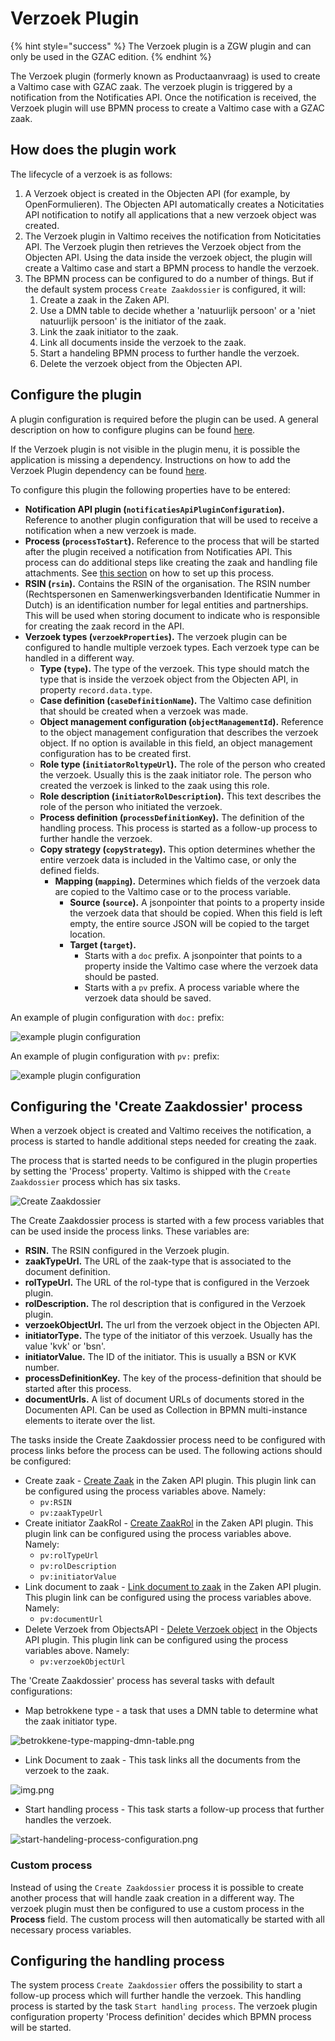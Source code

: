 # Verzoek Plugin

{% hint style="success" %}
The Verzoek plugin is a ZGW plugin and can only be used in the GZAC edition.
{% endhint %}

The Verzoek plugin (formerly known as Productaanvraag) is used to create a Valtimo case with GZAC zaak. The verzoek plugin is triggered by a notification from the Notificaties API. Once the notification is received, the Verzoek plugin will use BPMN process to create a Valtimo case with a GZAC zaak.

## How does the plugin work

The lifecycle of a verzoek is as follows:

1. A Verzoek object is created in the Objecten API (for example, by OpenFormulieren). The Objecten API automatically creates a Noticitaties API notification to notify all applications that a new verzoek object was created.
2. The Verzoek plugin in Valtimo receives the notification from Noticitaties API. The Verzoek plugin then retrieves the Verzoek object from the Objecten API. Using the data inside the verzoek object, the plugin will create a Valtimo case and start a BPMN process to handle the verzoek.
3. The BPMN process can be configured to do a number of things. But if the default system process `Create Zaakdossier` is configured, it will:
   1. Create a zaak in the Zaken API.
   2. Use a DMN table to decide whether a 'natuurlijk persoon' or a 'niet natuurlijk persoon' is the initiator of the zaak.
   3. Link the zaak initiator to the zaak.
   4. Link all documents inside the verzoek to the zaak.
   5. Start a handeling BPMN process to further handle the verzoek.
   6. Delete the verzoek object from the Objecten API.

## Configure the plugin

A plugin configuration is required before the plugin can be used. A general description on how to configure plugins can be found [here](./#configuring-plugins).

If the Verzoek plugin is not visible in the plugin menu, it is possible the application is missing a dependency. Instructions on how to add the Verzoek Plugin dependency can be found [here](../../fundamentals/getting-started/modules/zgw/verzoek.md).

To configure this plugin the following properties have to be entered:

* **Notification API plugin (`notificatiesApiPluginConfiguration`).** Reference to another plugin configuration that will be used to receive a notification when a new verzoek is made.
* **Process (`processToStart`).** Reference to the process that will be started after the plugin received a notification from Notificaties API. This process can do additional steps like creating the zaak and handling file attachments. See [this section](configure-verzoek-plugin.md#configuring-the--create-zaakdossier-process) on how to set up this process.
* **RSIN (`rsin`).** Contains the RSIN of the organisation. The RSIN number (Rechtspersonen en Samenwerkingsverbanden Identificatie Nummer in Dutch) is an identification number for legal entities and partnerships. This will be used when storing document to indicate who is responsible for creating the zaak record in the API.
* **Verzoek types (`verzoekProperties`).** The verzoek plugin can be configured to handle multiple verzoek types. Each verzoek type can be handled in a different way.
  * **Type (`type`).** The type of the verzoek. This type should match the type that is inside the verzoek object from the Objecten API, in property `record.data.type`.
  * **Case definition (`caseDefinitionName`).** The Valtimo case definition that should be created when a verzoek was made.
  * **Object management configuration (`objectManagementId`).** Reference to the object management configuration that describes the verzoek object. If no option is available in this field, an object management configuration has to be created first.
  * **Role type (`initiatorRoltypeUrl`).** The role of the person who created the verzoek. Usually this is the zaak initiator role. The person who created the verzoek is linked to the zaak using this role.
  * **Role description (`initiatorRolDescription`).** This text describes the role of the person who initiated the verzoek.
  * **Process definition (`processDefinitionKey`).** The definition of the handling process. This process is started as a follow-up process to further handle the verzoek.
  * **Copy strategy (`copyStrategy`).** This option determines whether the entire verzoek data is included in the Valtimo case, or only the defined fields.
    * **Mapping (`mapping`).** Determines which fields of the verzoek data are copied to the Valtimo case or to the process variable.
      * **Source (`source`).** A jsonpointer that points to a property inside the verzoek data that should be copied. When this field is left empty, the entire source JSON will be copied to the target location.
      * **Target (`target`).**
        * Starts with a `doc` prefix. A jsonpointer that points to a property inside the Valtimo case where the verzoek data should be pasted.
        * Starts with a `pv` prefix. A process variable where the verzoek data should be saved.

An example of plugin configuration with `doc:` prefix:

![example plugin configuration](../../.gitbook/assets/configure-plugin-with-doc-prefix.png)

An example of plugin configuration with `pv:` prefix:

![example plugin configuration](../../.gitbook/assets/configure-plugin-with-pv-prefix.png)

## Configuring the 'Create Zaakdossier' process

When a verzoek object is created and Valtimo receives the notification, a process is started to handle additional steps needed for creating the zaak.

The process that is started needs to be configured in the plugin properties by setting the 'Process' property. Valtimo is shipped with the `Create Zaakdossier` process which has six tasks.

![Create Zaakdossier](../../.gitbook/assets/create-zaakdossier-process.png)

The Create Zaakdossier process is started with a few process variables that can be used inside the process links. These variables are:

* **RSIN.** The RSIN configured in the Verzoek plugin.
* **zaakTypeUrl.** The URL of the zaak-type that is associated to the document definition.
* **rolTypeUrl.** The URL of the rol-type that is configured in the Verzoek plugin.
* **rolDescription.** The rol description that is configured in the Verzoek plugin.
* **verzoekObjectUrl.** The url from the verzoek object in the Objecten API.
* **initiatorType.** The type of the initiator of this verzoek. Usually has the value 'kvk' or 'bsn'.
* **initiatorValue.** The ID of the initiator. This is usually a BSN or KVK number.
* **processDefinitionKey.** The key of the process-definition that should be started after this process.
* **documentUrls.** A list of document URLs of documents stored in the Documenten API. Can be used as Collection in BPMN multi-instance elements to iterate over the list.

The tasks inside the Create Zaakdossier process need to be configured with process links before the process can be used. The following actions should be configured:

* Create zaak - [Create Zaak](configure-zaken-api-plugin.md#create-zaak) in the Zaken API plugin. This plugin link can be configured using the process variables above. Namely:
  * `pv:RSIN`
  * `pv:zaakTypeUrl`
* Create initiator ZaakRol - [Create ZaakRol](configure-zaken-api-plugin.md#create-zaakrol---natural-person) in the Zaken API plugin. This plugin link can be configured using the process variables above. Namely:
  * `pv:rolTypeUrl`
  * `pv:rolDescription`
  * `pv:initiatorValue`
* Link document to zaak - [Link document to zaak](configure-zaken-api-plugin.md#link-document-to-zaak) in the Zaken API plugin. This plugin link can be configured using the process variables above. Namely:
  * `pv:documentUrl`
* Delete Verzoek from ObjectsAPI - [Delete Verzoek object](configure-objecten-api-plugin.md#delete-object) in the Objects API plugin. This plugin link can be configured using the process variables above. Namely:
  * `pv:verzoekObjectUrl`

The 'Create Zaakdossier' process has several tasks with default configurations:

* Map betrokkene type - a task that uses a DMN table to determine what the zaak initiator type.

![betrokkene-type-mapping-dmn-table.png](../../.gitbook/assets/betrokkene-type-mapping-dmn-table.png)

* Link Document to zaak - This task links all the documents from the verzoek to the zaak.

![img.png](<../../.gitbook/assets/document-urls-collection-example (1).png>)

* Start handling process - This task starts a follow-up process that further handles the verzoek.

![start-handeling-process-configuration.png](../../.gitbook/assets/start-handeling-process-configuration.png)

### Custom process

Instead of using the `Create Zaakdossier` process it is possible to create another process that will handle zaak creation in a different way. The verzoek plugin must then be configured to use a custom process in the **Process** field. The custom process will then automatically be started with all necessary process variables.

## Configuring the handling process

The system process `Create Zaakdossier` offers the possibility to start a follow-up process which will further handle the verzoek. This handling process is started by the task `Start handling process`. The verzoek plugin configuration property 'Process definition' decides which BPMN process will be started.

